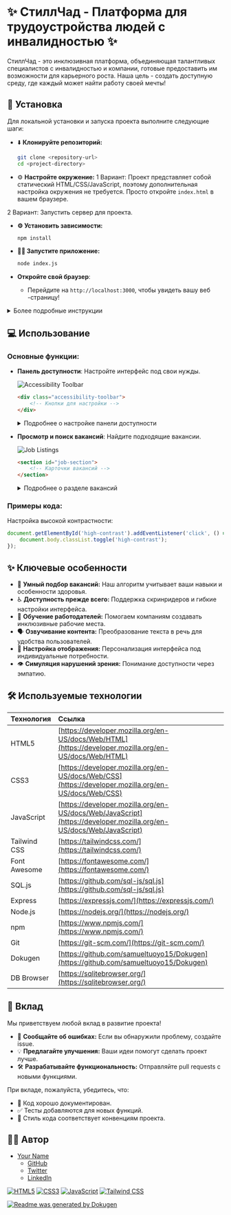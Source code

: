 # ✨ СтиллЧад - Платформа для трудоустройства людей с инвалидностью ✨

СтиллЧад - это инклюзивная платформа, объединяющая талантливых специалистов с инвалидностью и компании, готовые предоставить им возможности для карьерного роста. Наша цель - создать доступную среду, где каждый может найти работу своей мечты!

## 🚀 Установка

Для локальной установки и запуска проекта выполните следующие шаги:

- ⬇️ **Клонируйте репозиторий:**
  ```bash
  git clone <repository-url>
  cd <project-directory>
  ```

- ⚙️ **Настройте окружение:**
1 Вариант:
   Проект представляет собой статический HTML/CSS/JavaScript, поэтому дополнительная настройка окружения не требуется. Просто откройте `index.html` в вашем браузере.
   
2 Вариант:
Запустить сервер для проекта.
- **⚙️ Установить зависимости:**

  ```bash
  npm install
  ```

- **🏃‍♂️ Запустите приложение:**

  ```bash
  node index.js
  ```

- **Откройте свой браузер**: 
   - Перейдите на `http://localhost:3000`, чтобы увидеть вашу веб -страницу!

<details>
<summary>Более подробные инструкции</summary>

1. Убедитесь, что у вас установлен Node.js. Вы можете скачать его с [nodejs.org] (https://nodejs.org/).
2. Откройте свой терминал или командную строку.
3. Клонировать репозиторий, используя команду, предоставленную выше.
4. Перейдите к каталогу проекта, используя команду `cd`.
5. Запустите `npm install` для установки зависимостей проекта.
6. Запустите сервер с `node index.js`.
7. Откройте свой веб -браузер и перейдите на `http: // localhost: 3000`.
8. Вы должны увидеть содержание `public/index.html`.

</details>

## 💻 Использование

### Основные функции:

- **Панель доступности**: Настройте интерфейс под свои нужды.

   ![Accessibility Toolbar](https://via.placeholder.com/800x200/4A90E2/FFFFFF?text=Accessibility+Toolbar)

   ```html
   <div class="accessibility-toolbar">
       <!-- Кнопки для настройки -->
   </div>
   ```

   <details>
   <summary>Подробнее о настройке панели доступности</summary>
   Панель доступности предоставляет пользователю возможность настроить отображение контента под свои нужды, включая изменение размера текста, выбор цветовой схемы и шрифта.
   </details>

- **Просмотр и поиск вакансий**: Найдите подходящие вакансии.

   ![Job Listings](https://via.placeholder.com/800x400/90EE90/000000?text=Job+Listings)

   ```html
   <section id="job-section">
       <!-- Карточки вакансий -->
   </section>
   ```

   <details>
   <summary>Подробнее о разделе вакансий</summary>
   В разделе вакансий пользователи могут просматривать список доступных вакансий и использовать фильтры для поиска работы, соответствующей их навыкам и предпочтениям.
   </details>

### Примеры кода:

Настройка высокой контрастности:

```javascript
document.getElementById('high-contrast').addEventListener('click', () => {
    document.body.classList.toggle('high-contrast');
});
```

## ✨ Ключевые особенности

- 🧠 **Умный подбор вакансий:** Наш алгоритм учитывает ваши навыки и особенности здоровья.
- ♿ **Доступность прежде всего:** Поддержка скринридеров и гибкие настройки интерфейса.
- 🤝 **Обучение работодателей:** Помогаем компаниям создавать инклюзивные рабочие места.
- 🗣️ **Озвучивание контента:** Преобразование текста в речь для удобства пользователей.
- 🎨 **Настройка отображения:** Персонализация интерфейса под индивидуальные потребности.
- 👁️ **Симуляция нарушений зрения:** Понимание доступности через эмпатию.

## 🛠️ Используемые технологии

| Технология   | Ссылка                                                                                                             |
| :----------- | :----------------------------------------------------------------------------------------------------------------- |
| HTML5        | [https://developer.mozilla.org/en-US/docs/Web/HTML](https://developer.mozilla.org/en-US/docs/Web/HTML)             |
| CSS3         | [https://developer.mozilla.org/en-US/docs/Web/CSS](https://developer.mozilla.org/en-US/docs/Web/CSS)               |
| JavaScript   | [https://developer.mozilla.org/en-US/docs/Web/JavaScript](https://developer.mozilla.org/en-US/docs/Web/JavaScript) |
| Tailwind CSS | [https://tailwindcss.com/](https://tailwindcss.com/)                                                               |
| Font Awesome | [https://fontawesome.com/](https://fontawesome.com/)                                                               |
| SQL.js       | [https://github.com/sql-js/sql.js](https://github.com/sql-js/sql.js)                                               |
| Express      | [https://expressjs.com/](https://expressjs.com/)                                                                   |
| Node.js      | [https://nodejs.org/](https://nodejs.org/)                                                                         |
| npm          | [https://www.npmjs.com/](https://www.npmjs.com/)                                                                   |
| Git          | [https://git-scm.com/](https://git-scm.com/)                                                                       |
| Dokugen      | [https://github.com/samueltuoyo15/Dokugen](https://github.com/samueltuoyo15/Dokugen)                               |
| DB Browser   | [https://sqlitebrowser.org/](https://sqlitebrowser.org/)                                                           |


## 🤝 Вклад

Мы приветствуем любой вклад в развитие проекта!

- 🐛 **Сообщайте об ошибках:** Если вы обнаружили проблему, создайте issue.
- 💡 **Предлагайте улучшения:** Ваши идеи помогут сделать проект лучше.
- 🛠️ **Разрабатывайте функциональность:** Отправляйте pull requests с новыми функциями.

При вкладе, пожалуйста, убедитесь, что:
- 📝 Код хорошо документирован.
- ✅ Тесты добавляются для новых функций.
- 🎨 Стиль кода соответствует конвенциям проекта.

## 🧑‍💻 Автор

- [Your Name](https://example.com)
  - [GitHub](https://github.com/RioTinn)
  - [Twitter](https://twitter.com/your-twitter)
  - [LinkedIn](https://linkedin.com/in/your-linkedin)

[![HTML5](https://img.shields.io/badge/html5-%23E34F26.svg?style=for-the-badge&logo=html5&logoColor=white)](https://developer.mozilla.org/en-US/docs/Web/HTML)
[![CSS3](https://img.shields.io/badge/css3-%231572B6.svg?style=for-the-badge&logo=css3&logoColor=white)](https://developer.mozilla.org/en-US/docs/Web/CSS)
[![JavaScript](https://img.shields.io/badge/javascript-%23323330.svg?style=for-the-badge&logo=javascript&logoColor=%23F7DF1E)](https://developer.mozilla.org/en-US/docs/Web/JavaScript)
[![Tailwind CSS](https://img.shields.io/badge/tailwindcss-%2338B2AC.svg?style=for-the-badge&logo=tailwind-css&logoColor=white)](https://tailwindcss.com/)

[![Readme was generated by Dokugen](https://img.shields.io/badge/Readme%20was%20generated%20by-Dokugen-brightgreen)](https://www.npmjs.com/package/dokugen)
